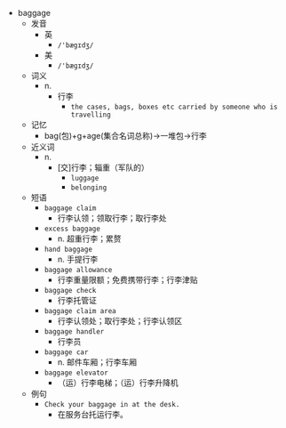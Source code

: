 - baggage
  - 发音
    - 英
      - `/'bægɪdʒ/`
    - 美
      - `/'bæɡɪdʒ/`
  - 词义
    - n.
      - 行李
        - `the cases, bags, boxes etc carried by someone who is travelling`
  - 记忆
    - bag(包)+g+age(集合名词总称)→一堆包→行李
  - 近义词
    - n.
      - [交]行李；辎重（军队的）
        - `luggage`
        - `belonging`
  - 短语
    - `baggage claim`
      - 行李认领；领取行李；取行李处 
    - `excess baggage`
      - n. 超重行李；累赘 
    - `hand baggage`
      - n. 手提行李 
    - `baggage allowance`
      - 行李重量限额；免费携带行李；行李津贴 
    - `baggage check`
      - 行李托管证 
    - `baggage claim area`
      - 行李认领处；取行李处；行李认领区 
    - `baggage handler`
      - 行李员 
    - `baggage car`
      - n. 邮件车厢；行李车厢 
    - `baggage elevator`
      - （运）行李电梯；（运）行李升降机 
  - 例句
    - `Check your baggage in at the desk.`
      - 在服务台托运行李。

